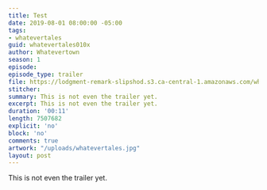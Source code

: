 ```yaml
---
title: Test
date: 2019-08-01 08:00:00 -05:00
tags:
- whatevertales
guid: whatevertales010x
author: Whatevertown
season: 1
episode: 
episode_type: trailer
file: https://lodgment-remark-slipshod.s3.ca-central-1.amazonaws.com/whatevertales/soundtrack/victory.mp3
stitcher: 
summary: This is not even the trailer yet.
excerpt: This is not even the trailer yet.
duration: '00:11'
length: 7507682
explicit: 'no'
block: 'no'
comments: true
artwork: "/uploads/whatevertales.jpg"
layout: post
---
```


This is not even the trailer yet.
